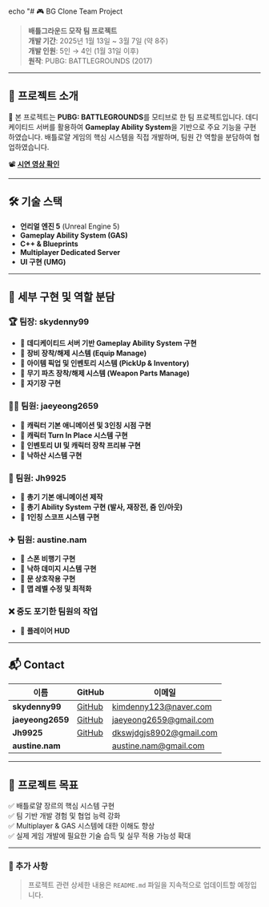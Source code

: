 echo "# 🎮 BG Clone Team Project

> **배틀그라운드 모작 팀 프로젝트**  
> **개발 기간**: 2025년 1월 13일 ~ 3월 7일 (약 8주)  
> **개발 인원**: 5인 → 4인 (1월 31일 이후)  
> **원작**: PUBG: BATTLEGROUNDS (2017)  

---

## 📌 프로젝트 소개

🎯 본 프로젝트는 **PUBG: BATTLEGROUNDS**를 모티브로 한 팀 프로젝트입니다. 데디케이티드 서버를 활용하여 **Gameplay Ability System**을 기반으로 주요 기능을 구현하였습니다. 배틀로얄 게임의 핵심 시스템을 직접 개발하며, 팀원 간 역할을 분담하여 협업하였습니다.

📽 **[시연 영상 확인](https://overcle.notion.site/49591e7ff9ef4feda7fb07e8366c03b5?pvs=4)**

---

## 🛠 기술 스택

- **언리얼 엔진 5** (Unreal Engine 5)
- **Gameplay Ability System (GAS)**
- **C++ & Blueprints**
- **Multiplayer Dedicated Server**
- **UI 구현 (UMG)**

---

## 📌 세부 구현 및 역할 분담

### 🏆 팀장: **skydenny99**
- 🔹 **데디케이티드 서버 기반 Gameplay Ability System 구현**
- 🔹 **장비 장착/해제 시스템 (Equip Manage)**
- 🔹 **아이템 픽업 및 인벤토리 시스템 (PickUp & Inventory)**
- 🔹 **무기 파츠 장착/해제 시스템 (Weapon Parts Manage)**
- 🔹 **자기장 구현**

### 🏃‍♂ 팀원: **jaeyeong2659**
- 🔹 **캐릭터 기본 애니메이션 및 3인칭 시점 구현**
- 🔹 **캐릭터 Turn In Place 시스템 구현**
- 🔹 **인벤토리 UI 및 캐릭터 장착 프리뷰 구현**
- 🔹 **낙하산 시스템 구현**

### 🔫 팀원: **Jh9925**
- 🔹 **총기 기본 애니메이션 제작**
- 🔹 **총기 Ability System 구현 (발사, 재장전, 줌 인/아웃)**
- 🔹 **1인칭 스코프 시스템 구현**

### ✈ 팀원: **austine.nam**
- 🔹 **스폰 비행기 구현**
- 🔹 **낙하 데미지 시스템 구현**
- 🔹 **문 상호작용 구현**
- 🔹 **맵 레벨 수정 및 최적화**

### ❌ 중도 포기한 팀원의 작업
- 🔹 **플레이어 HUD**

---

## 📬 Contact

| 이름 | GitHub | 이메일 |
|------|--------|--------|
| **skydenny99** | [GitHub](https://github.com/skydenny99) | kimdenny123@naver.com |
| **jaeyeong2659** | [GitHub](https://github.com/jaeyeong2659) | jaeyeong2659@gmail.com |
| **Jh9925** | [GitHub](https://github.com/Jh9925) | dkswjdgjs8902@gmail.com |
| **austine.nam** |  | austine.nam@gmail.com |

---

## 🚀 프로젝트 목표

✅ 배틀로얄 장르의 핵심 시스템 구현  
✅ 팀 기반 개발 경험 및 협업 능력 강화  
✅ Multiplayer & GAS 시스템에 대한 이해도 향상  
✅ 실제 게임 개발에 필요한 기술 습득 및 실무 적용 가능성 확대  

---

### 📢 추가 사항
> 프로젝트 관련 상세한 내용은 `README.md` 파일을 지속적으로 업데이트할 예정입니다.
